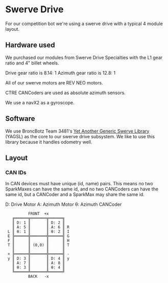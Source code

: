 # Swerve Drive

For our competition bot we're using a swerve drive with a typical 4 module layout. 

## Hardware used

We purchased our modules from Swerve Drive Specialties with the L1 gear ratio and 4" billet wheels.

Drive gear ratio is 8.14: 1
Azimuth gear ratio is 12.8: 1

All of our swerve motors are REV NEO motors.

CTRE CANCoders are used as absolute azimuth sensors.

We use a navX2 as a gyroscope.

## Software

We use BroncBotz Team 3481's [Yet Another Generic Swerve Library](https://github.com/BroncBotz3481/YAGSL) (YAGSL) as the core to our swerve drive subsystem. We like to use this library because it handles odometry well.

## Layout

### CAN IDs

In CAN devices must have unique (id, name) pairs. This means no two SparkMaxes can have the same id, and no two CANCoders can have the same id, but a CANCoder and a SparkMax may share the same id.

D: Drive Motor
A: Azimuth Motor
θ: Azimuth CANCoder

```
          FRONT  +x
   ╔══════╦═══════╦══════╗
   ║ D: 1 ║       ║ D: 2 ║
   ║ A: 5 ║       ║ A: 6 ║ R
 L ║ θ: 1 ║       ║ θ: 2 ║ I
 E ╠══════╬═══════╬══════╣ G
 F ║      ║       ║      ║ H
 T ║      ║ (0,0) ║      ║ T
   ║      ║       ║      ║ 
 + ╠══════╬═══════╬══════╣ -
 y ║ D: 3 ║       ║ D: 4 ║ y
   ║ A: 7 ║       ║ A: 8 ║ 
   ║ θ: 3 ║       ║ θ: 4 ║
   ╚══════╩═══════╩══════╝
          BACK   -x
```
